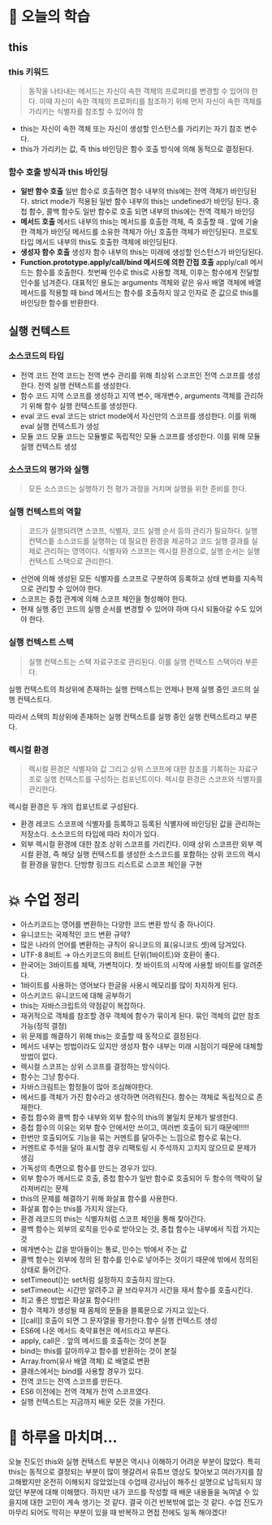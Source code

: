 # 📖 오늘의 학습

## this

### this 키워드

> 동작을 나타내는 메서드는 자신이 속한 객체의 프로퍼티를 변경할 수 있어야 한다. 이때 자신이 속한 객체의 프로퍼티를 참조하기 위해 먼저 자신이 속한 객체를 가리키는 식별자를 참조할 수 있어야 함

- this는 자신이 속한 객체 또는 자신이 생성할 인스턴스를 가리키는 자기 참조 변수다.
- this가 가리키는 값, 즉 this 바인딩은 함수 호출 방식에 의해 동적으로 결정된다.

### 함수 호출 방식과 this 바인딩

- **일반 함수 호출**
  일반 함수로 호출하면 함수 내부의 this에는 전역 객체가 바인딩된다.
  strict mode가 적용된 일반 함수 내부의 this는 undefined가 바인딩 된다.
  중첩 함수, 콜백 함수도 일반 함수로 호출 되면 내부의 this에는 전역 객체가 바인딩
- **메서드 호출**
  메서드 내부의 this는 메서드를 호출한 객체, 즉 호출할 때 . 앞에 기술한 객체가 바인딩
  메서드를 소유한 객체가 아닌 호출한 객체가 바인딩된다.
  프로토타입 메서드 내부의 this도 호출한 객체에 바인딩된다.
- **생성자 함수 호출**
  생성자 함수 내부의 this는 미래에 생성할 인스턴스가 바인딩된다.
- **Function.prototype.apply/call/bind 메서드에 의한 간접 호출**
  apply/call 메서드는 함수를 호출한다.
  첫번째 인수로 this로 사용할 객체, 이후는 함수에게 전달할 인수를 넘겨준다.
  대표적인 용도는 arguments 객체와 같은 유사 배열 객체에 배열 메서드를 적용할 때
  bind 메서드는 함수를 호출하지 않고 인자로 준 값으로 this를 바인딩한 함수를 반환한다.

## 실행 컨텍스트

### 소스코드의 타입

- 전역 코드
  전역 코드는 전역 변수 관리를 위해 최상위 스코프인 전역 스코프를 생성한다.
  전역 실행 컨텍스트를 생성한다.
- 함수 코드
  지역 스코프를 생성하고 지역 변수, 매개변수, arguments 객체를 관리하기 위해 함수 실행 컨텍스트를 생성한다.
- eval 코드
  eval 코드는 strict mode에서 자신만의 스코프를 생성한다. 이를 위해 eval 실행 컨텍스트가 생성
- 모듈 코드
  모듈 코드는 모듈별로 독립적인 모듈 스코프를 생성한다. 이를 위해 모듈 실행 컨텍스트 생성

### 소스코드의 평가와 실행

> 모든 소스코드는 실행하기 전 평가 과정을 거치며 실행을 위한 준비를 한다.

### 실행 컨텍스트의 역할

> 코드가 실행되려면 스코프, 식별자, 코드 실행 순서 등의 관리가 필요하다. 실행 컨텍스틑 소스코드를 실행하는 데 필요한 환경을 제공하고 코드 실행 결과를 실제로 관리하는 영역이다. 식별자와 스코프는 렉시컬 환경으로, 실행 순서는 실행 컨텍스트 스택으로 관리한다.

- 선언에 의해 생성된 모든 식별자를 스코프로 구분하여 등록하고 상태 변화를 지속적으로 관리할 수 있어야 한다.
- 스코프는 중첩 관계에 의해 스코프 체인을 형성해야 한다.
- 현재 실행 중인 코드의 실행 순서를 변경할 수 있어야 하며 다시 되돌아갈 수도 있어야 한다.

### 실행 컨텍스트 스택

> 실행 컨텍스트는 스택 자료구조로 관리된다. 이를 실행 컨텍스트 스택이라 부른다.

실행 컨텍스트의 최상위에 존재하는 실행 컨텍스트는 언제나 현제 실행 중인 코드의 실행 컨텍스트다.

따라서 스택의 최상위에 존재하는 실행 컨텍스트를 실행 중인 실행 컨텍스트라고 부른다.

### 렉시컬 환경

> 렉시컬 환경은 식별자와 값 그리고 상위 스코프에 대한 참조를 기록하는 자료구조로 실행 컨텍스트를 구성하는 컴포넌트이다. 렉시컬 환경은 스코프와 식별자를 관리한다.

렉시컬 환경은 두 개의 컴포넌트로 구성된다.

- 환경 레코드
  스코프에 식별자를 등록하고 등록된 식별자에 바인딩된 값을 관리하는 저장소다.
  소스코드의 타입에 따라 차이가 있다.
- 외부 렉시컬 환경에 대한 참조
  상위 스코프를 가리킨다. 이때 상위 스코프란 외부 렉시컬 환경, 즉 해당 실행 컨텍스트를 생성한 소스코드를 포함하는 상위 코드의 렉시컬 환경을 말한다. 단방향 링크드 리스트로 스코프 체인을 구현

# 💥 수업 정리

- 아스키코드는 영어를 변환하는 다양한 코드 변환 방식 중 하나이다.
- 유니코드는 국제적인 코드 변환 규약?
- 많은 나라의 언어를 변환하는 규칙이 유니코드의 표(유니코드 셋)에 담겨있다.
- UTF-8 8비트 → 아스키코드의 8비트 단위(1바이트)와 호환이 좋다.
- 한국어는 3바이트를 체택, 가변적이다. 첫 바이트의 시작에 사용할 바이트를 알려준다.
- 1바이트를 사용하는 영어보다 한글을 사용시 메모리를 많이 차지하게 된다.
- 아스키코드 유니코드에 대해 공부하기
- this는 자바스크립트의 약점같이 복잡하다.
- 재귀적으로 객체를 참조할 경우 객체에 함수가 묶이게 된다. 묶인 객체의 값만 참조 가능(정적 결정)
- 위 문제를 해결하기 위해 this는 호출할 때 동적으로 결정된다.
- 메서드 내부는 방법이라도 있지만 생성자 함수 내부는 미래 시점이기 때문에 대체할 방법이 없다.
- 렉시컬 스코프는 상위 스코프를 결정하는 방식이다.
- 함수는 그냥 함수다.
- 자바스크림트는 함정들이 많아 조심해야한다.
- 메서드를 객체가 가진 함수라고 생각하면 어려워진다. 함수는 객체로 독립적으로 존재한다.
- 중첩 함수와 콜백 함수 내부와 외부 함수의 this의 불일치 문제가 발생한다.
- 중첩 함수의 이유는 외부 함수 안에서만 쓰이고, 여러번 호출이 되기 때문에!!!!!
- 한번만 호출되어도 기능을 묶는 커멘트를 달아주는 느낌으로 함수로 묶는다.
- 커멘트로 주석을 달아 표시할 경우 리팩토링 시 주석까지 고치지 않으므로 문제가 생김
- 가독성의 측면으로 함수를 만드는 경우가 있다.
- 외부 함수가 메서드로 호출, 중첩 함수가 일반 함수로 호출되어 두 함수의 맥락이 달라져버리는 문제
- this의 문제를 해결하기 위해 화살표 함수를 사용한다.
- 화살표 함수는 this를 가지지 않는다.
- 환경 레코드의 this는 식별자처럼 스코프 체인을 통해 찾아간다.
- 콜백 함수는 외부의 로직을 인수로 받아오는 것, 중첩 함수는 내부에서 직접 가지는 것
- 매개변수는 값을 받아들이는 통로, 인수는 밖에서 주는 값
- 콜백 함수는 외부에 정의 된 함수를 인수로 넣어주는 것이기 때문에 밖에서 정의된 상태로 들어간다.
- setTimeout()는 set처럼 설정하지 호출하지 않는다.
- setTimeout는 시간만 알려주고 끝 브라우저가 시간을 재서 함수를 호출시킨다.
- 최고 좋은 방법은 화살표 함수다!!!
- 함수 객체가 생성될 때 몸체의 문들을 블록문으로 가지고 있는다.
- [[call]] 호출이 되면 그 문자열을 평가한다.함수 실행 컨텍스트 생성
- ES6에 나온 메서드 축약표현은 메서드라고 부른다.
- apply, call은 . 앞의 메서드를 호출하는 것이 본질
- bind는 this를 갈아끼우고 함수를 반환하는 것이 본질
- Array.from(유사 배열 객체) 로 배열로 변환
- 클래스에서는 bind를 사용할 경우가 있다.
- 전역 코드는 전역 스코프를 만든다.
- ES6 이전에는 전역 객체가 전역 스코프였다.
- 실행 컨텍스트는 지금까지 배운 모든 것을 가진다.

# 🤯 하루을 마치며…

오늘 진도인 this와 실행 컨텍스트 부분은 역시나 이해하기 어려운 부분이 많았다. 특히 this는 동적으로 결정되는 부분이 많이 헷갈려서 유튜브 영상도 찾아보고 여러가지를 참고해봤지만 온전히 이해되지 않았었는데 수업때 강사님이 해주신 설명으로 납득되지 않았던 부분에 대해 이해했다. 하지만 내가 코드를 작성할 때 배운 내용들을 녹여낼 수 있을지에 대한 고민이 계속 생기는 것 같다. 결국 이건 반복밖에 없는 것 같다. 수업 진도가 마무리 되어도 막히는 부분이 있을 때 반복하고 면접 전에도 일독 해야겠다!

